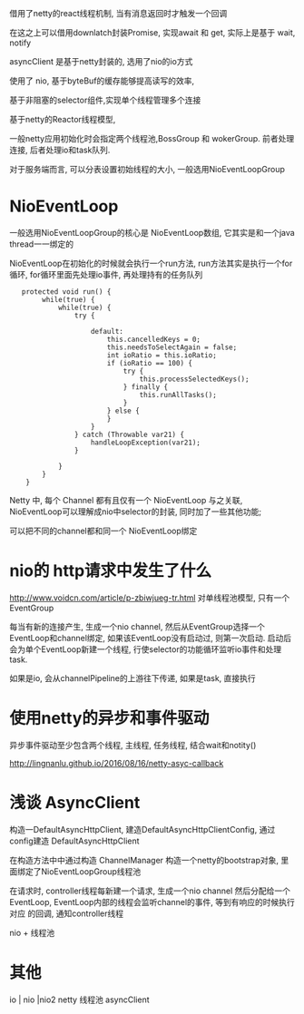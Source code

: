 借用了netty的react线程机制, 当有消息返回时才触发一个回调

在这之上可以借用downlatch封装Promise, 实现await 和 get, 实际上是基于 wait, notify

asyncClient 是基于netty封装的, 选用了nio的io方式

使用了 nio, 基于byteBuf的缓存能够提高读写的效率, 

基于非阻塞的selector组件,实现单个线程管理多个连接

基于netty的Reactor线程模型,  

一般netty应用初始化时会指定两个线程池,BossGroup 和 wokerGroup. 前者处理连接, 后者处理io和task队列.

对于服务端而言, 可以分表设置初始线程的大小, 一般选用NioEventLoopGroup

#  NioEventLoop

一般选用NioEventLoopGroup的核心是 NioEventLoop数组, 它其实是和一个java thread一一绑定的



NioEventLoop在初始化的时候就会执行一个run方法, run方法其实是执行一个for循环, for循环里面先处理io事件, 再处理持有的任务队列

```
   protected void run() {
        while(true) {
            while(true) {
                try {
                   
                    default:
                        this.cancelledKeys = 0;
                        this.needsToSelectAgain = false;
                        int ioRatio = this.ioRatio;
                        if (ioRatio == 100) {
                            try {
                                this.processSelectedKeys();
                            } finally {
                                this.runAllTasks();
                            }
                        } else {
                        }
                    }
                } catch (Throwable var21) {
                    handleLoopException(var21);
                }

            }
        }
    }
```

Netty 中, 每个 Channel 都有且仅有一个 NioEventLoop 与之关联, NioEventLoop可以理解成nio中selector的封装, 同时加了一些其他功能;

可以把不同的channel都和同一个 NioEventLoop绑定

# nio的 http请求中发生了什么
http://www.voidcn.com/article/p-zbiwjueg-tr.html
对单线程池模型, 只有一个EventGroup

每当有新的连接产生, 生成一个nio channel, 然后从EventGroup选择一个 EventLoop和channel绑定, 如果该EventLoop没有启动过, 则第一次启动. 
启动后会为单个EventLoop新建一个线程, 行使selector的功能循环监听io事件和处理task.

如果是io, 会从channelPipeline的上游往下传递, 如果是task, 直接执行

# 使用netty的异步和事件驱动

异步事件驱动至少包含两个线程, 主线程, 任务线程, 结合wait和notity()

http://lingnanlu.github.io/2016/08/16/netty-asyc-callback

# 浅谈 AsyncClient

构造一DefaultAsyncHttpClient, 建造DefaultAsyncHttpClientConfig, 通过config建造 DefaultAsyncHttpClient

在构造方法中中通过构造 ChannelManager 构造一个netty的bootstrap对象, 里面绑定了NioEventLoopGroup线程池

在请求时, controller线程每新建一个请求, 生成一个nio channel 然后分配给一个EventLoop, EventLoop内部的线程会监听channel的事件, 等到有响应的时候执行对应
的回调, 通知controller线程

nio + 线程池


# 其他
io | nio |nio2
netty 
线程池
asyncClient


